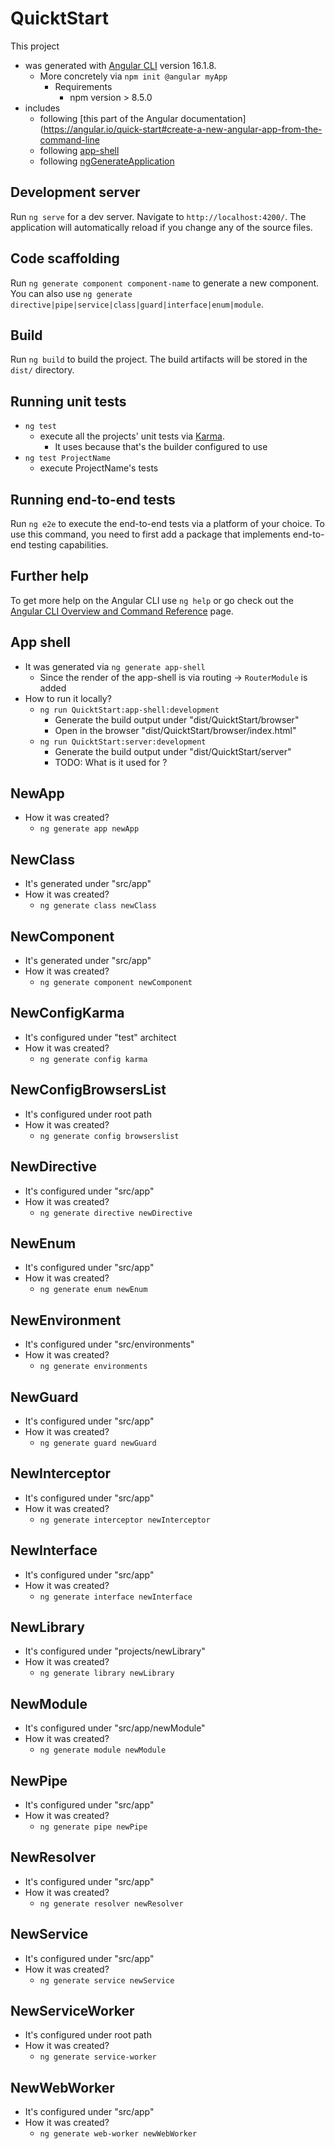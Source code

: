# QuicktStart

This project
* was generated with [Angular CLI](https://github.com/angular/angular-cli) version 16.1.8.
  * More concretely via `npm init @angular myApp`
    * Requirements
      * npm version > 8.5.0
* includes 
  * following [this part of the Angular documentation](https://angular.io/quick-start#create-a-new-angular-app-from-the-command-line
  * following [app-shell](https://angular.io/guide/app-shell)
  * following [ngGenerateApplication](https://angular.io/cli/generate#application)


## Development server

Run `ng serve` for a dev server. Navigate to `http://localhost:4200/`. The application will automatically reload if you change any of the source files.

## Code scaffolding

Run `ng generate component component-name` to generate a new component. You can also use `ng generate directive|pipe|service|class|guard|interface|enum|module`.

## Build

Run `ng build` to build the project. The build artifacts will be stored in the `dist/` directory.

## Running unit tests

* `ng test`
  * execute all the projects' unit tests via [Karma](https://karma-runner.github.io).
    * It uses because that's the builder configured to use
* `ng test ProjectName`
  * execute ProjectName's tests

## Running end-to-end tests

Run `ng e2e` to execute the end-to-end tests via a platform of your choice. To use this command, you need to first add a package that implements end-to-end testing capabilities.

## Further help

To get more help on the Angular CLI use `ng help` or go check out the [Angular CLI Overview and Command Reference](https://angular.io/cli) page.

## App shell

* It was generated via `ng generate app-shell`
  * Since the render of the app-shell is via routing -> `RouterModule` is added
* How to run it locally?
  * `ng run QuicktStart:app-shell:development`
    * Generate the build output under "dist/QuicktStart/browser"
    * Open in the browser "dist/QuicktStart/browser/index.html"
  * `ng run QuicktStart:server:development`
    * Generate the build output under "dist/QuicktStart/server"
    * TODO: What is it used for ?

## NewApp

* How it was created?
  * `ng generate app newApp`

## NewClass

* It's generated under "src/app" 
* How it was created?
  * `ng generate class newClass`

## NewComponent

* It's generated under "src/app"
* How it was created?
  * `ng generate component newComponent`

## NewConfigKarma

* It's configured under "test" architect
* How it was created?
  * `ng generate config karma`

## NewConfigBrowsersList

* It's configured under root path
* How it was created?
  * `ng generate config browserslist`

## NewDirective

* It's configured under "src/app"
* How it was created?
  * `ng generate directive newDirective`

## NewEnum

* It's configured under "src/app"
* How it was created?
  * `ng generate enum newEnum`

## NewEnvironment

* It's configured under "src/environments"
* How it was created?
  * `ng generate environments`

## NewGuard

* It's configured under "src/app"
* How it was created?
  * `ng generate guard newGuard`

## NewInterceptor

* It's configured under "src/app"
* How it was created?
  * `ng generate interceptor newInterceptor`

## NewInterface

* It's configured under "src/app"
* How it was created?
  * `ng generate interface newInterface`

## NewLibrary

* It's configured under "projects/newLibrary"
* How it was created?
  * `ng generate library newLibrary`

## NewModule

* It's configured under "src/app/newModule"
* How it was created?
  * `ng generate module newModule`

## NewPipe

* It's configured under "src/app"
* How it was created?
  * `ng generate pipe newPipe`

## NewResolver

* It's configured under "src/app"
* How it was created?
  * `ng generate resolver newResolver`

## NewService

* It's configured under "src/app"
* How it was created?
  * `ng generate service newService`

## NewServiceWorker

* It's configured under root path
* How it was created?
  * `ng generate service-worker`

## NewWebWorker

* It's configured under "src/app"
* How it was created?
  * `ng generate web-worker newWebWorker`

